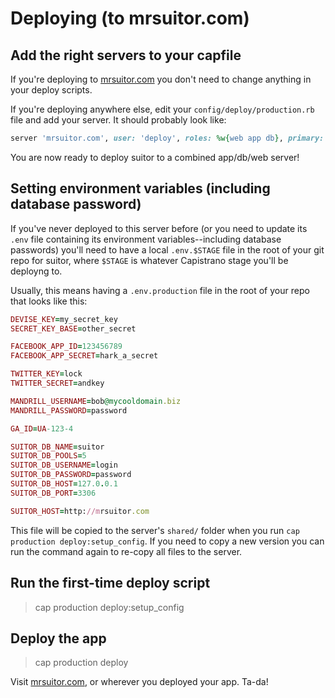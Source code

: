 # Deploying (to mrsuitor.com)

## Add the right servers to your capfile

If you're deploying to [mrsuitor.com](http://mrsuitor.com/) you don't need to
change anything in your deploy scripts.

If you're deploying anywhere else, edit your `config/deploy/production.rb`
file and add your server. It should probably look like:

```ruby
server 'mrsuitor.com', user: 'deploy', roles: %w{web app db}, primary: true
```

You are now ready to deploy suitor to a combined app/db/web server!

## Setting environment variables (including database password)

If you've never deployed to this server before (or you need to update its
`.env` file containing its environment variables--including database passwords)
you'll need to have a local `.env.$STAGE` file in the root of your git repo
for suitor, where `$STAGE` is whatever Capistrano stage you'll be deployng to.

Usually, this means having a `.env.production` file in the root of your repo
that looks like this:

```ruby
DEVISE_KEY=my_secret_key
SECRET_KEY_BASE=other_secret

FACEBOOK_APP_ID=123456789
FACEBOOK_APP_SECRET=hark_a_secret

TWITTER_KEY=lock
TWITTER_SECRET=andkey

MANDRILL_USERNAME=bob@mycooldomain.biz
MANDRILL_PASSWORD=password

GA_ID=UA-123-4

SUITOR_DB_NAME=suitor
SUITOR_DB_POOLS=5
SUITOR_DB_USERNAME=login
SUITOR_DB_PASSWORD=password
SUITOR_DB_HOST=127.0.0.1
SUITOR_DB_PORT=3306

SUITOR_HOST=http://mrsuitor.com
```

This file will be copied to the server's `shared/` folder when you run
`cap production deploy:setup_config`. If you need to copy a new version you
can run the command again to re-copy all files to the server.

## Run the first-time deploy script

> cap production deploy:setup_config

## Deploy the app

> cap production deploy

Visit [mrsuitor.com](http://mrsuitor.com/), or wherever you deployed your app.
Ta-da!
